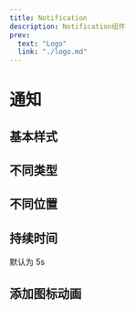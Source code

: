 ```yaml
---
title: Notification
description: Notification组件
prev:
  text: "Logo"
  link: "./logo.md"
---
```


# 通知

## 基本样式

<preview path="../previews/notification/Basic.vue"></preview>

## 不同类型

<preview path="../previews/notification/ConfigType.vue"></preview>

## 不同位置

<preview path="../previews/notification/ConfigPos.vue"></preview>

## 持续时间

默认为 5s
<preview path="../previews/notification/ConfigDuration.vue"></preview>

## 添加图标动画

<preview path="../previews/notification/ConfigAnimate.vue"></preview>
